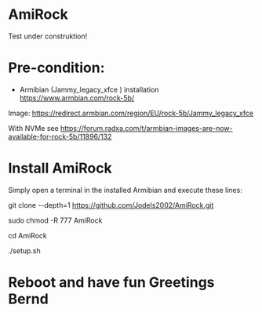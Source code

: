 # AmiRock
Test under construktion!

# Pre-condition:

- Armibian (Jammy_legacy_xfce ) installation https://www.armbian.com/rock-5b/

Image:
https://redirect.armbian.com/region/EU/rock-5b/Jammy_legacy_xfce

With NVMe see https://forum.radxa.com/t/armbian-images-are-now-available-for-rock-5b/11896/132

# Install AmiRock
Simply open a terminal in the installed Armibian and execute these lines:



git clone --depth=1 https://github.com/Jodels2002/AmiRock.git

sudo chmod -R 777 AmiRock

cd AmiRock

./setup.sh




# Reboot and have fun Greetings Bernd
